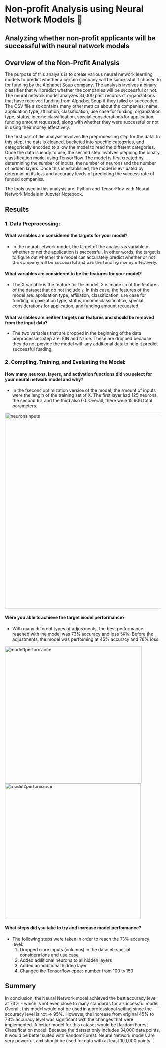 # Non-profit Analysis using Neural Network Models :brain:
## Analyzing whether non-profit applicants will be successful with neural network models

## Overview of the Non-Profit Analysis

The purpose of this analysis is to create various neural network learning models to predict whether a certain company will be successful if chosen to for funding by the Alphabet Soup company. The analysis involves a binary classifier that will predict whether the companies will be successful or not. The neural network model analyzes 34,000 past records of organizations that have received funding from Alphabet Soup if they failed or succeeded. The CSV file also contains many other metrics about the companies: name, application type, affiliation, classification, use case for funding, organization type, status, income classification, special considerations for application, funding amount requested, along with whether they were successful or not in using their money effectively. 

The first part of the analysis involves the preprocessing step for the data. In this step, the data is cleaned, bucketed into specific categories,  and  categorically encoded to allow the model to read the different categories. Once the data is ready to use, the second step involves prepping the binary classification model using TensorFlow. The model is first created by determining the number of inputs, the number of neurons and the number of hidden layers. Once this is established, the model is evaluated by determining its loss and accuracy levels of predicting the success rate of funded companies. 

The tools used in this analysis are: Python and TensorFlow with Neural Network Models in Jupyter Notebook. 

## Results 

### 1. Data Preprocessing:

#### What variables are considered the targets for your model? 
- In the neural network model, the target of the analysis is variable y: whether or not the application is successful. In other words, the target is to figure out whether the model can accurately predict whether or not the company will be successful and use the funding money effectively. 

#### What variables are considered to be the features for your model? 
- The X variable is the feature for the model. X is made up of the features of the dataset that do not include y. In this case, the features of the model are: application type, affiliation, classification, use case for funding, organization type, status, income classification, special considerations for application, and funding amount requested. 

#### What variables are neither targets nor features and should be removed from the input data? 
- The two variables that are dropped in the beginning of the data preprocessing step are: EIN and Name. These are dropped because they do not provide the model with any additional data to help it predict successful funding. 

### 2. Compiling, Training, and Evaluating the Model: 


#### How many neurons, layers, and activation functions did you select for your neural network model and why? 
- In the fsecond optimization version of the model, the amount of inputs were the length of the training set of X. The first layer had 125 neurons, the second 60, and the third also 60. Overall, there were 15,906 total parameters. 

<img width="631" alt="neuronsinputs" src="https://user-images.githubusercontent.com/67871338/101429813-caff9580-38d1-11eb-9ba4-7b6e41038920.PNG">

#### Were you able to achieve the target model performance? 
- With many different types of adjustments, the best performance reached with the model was 73% accuracy and loss 56%. Before the adjustments, the model was performing at 45% accuracy and 76% loss. 

<img width="442" alt="model1performance" src="https://user-images.githubusercontent.com/67871338/101429814-cb982c00-38d1-11eb-9b88-d7a7bcb3be12.PNG">

<img width="439" alt="model2performance" src="https://user-images.githubusercontent.com/67871338/101429815-cb982c00-38d1-11eb-83d1-1bb523076d72.PNG">

#### What steps did you take to try and increase model performance? 
- The following steps were taken in order to reach the 73% accuracy level: 
    1. Dropped more inputs (columns) in the dataset: special considerations and use case 
    2. Added additional neurons to all hidden layers 
    3. Added an additional hidden layer
    4. Changed the Tensorflow epocs number from 100 to 150

## Summary 

In conclusion, the Neural Network model achieved the best accuracy level at 73% - which is not even close to many standards for a successful model. Overall, this model would not be used in a professional setting since the accuracy level is not => 95%. However, the increase from original 45% to 73% accuracy level was significant with the changes that were implemented. A better model for this dataset would be Random Forest Classification model. Because the dataset only includes   34,000 data points, it would be better suited with Random Forest. Neural Network models are very powerful, and should be used for data with at least 100,000 points. 
